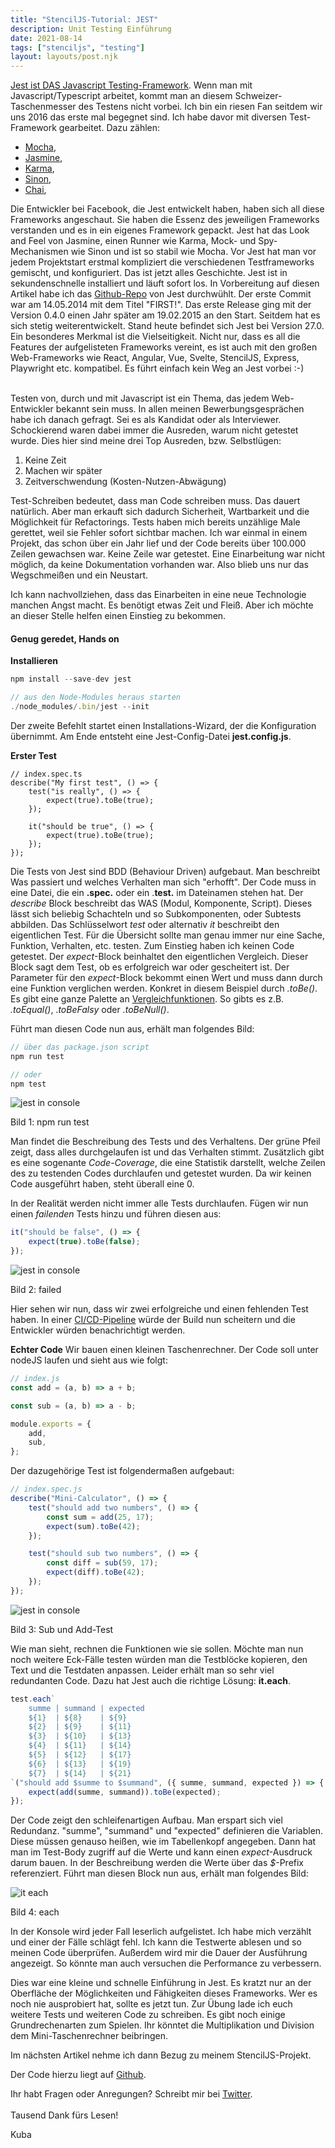 ```yaml
---
title: "StencilJS-Tutorial: JEST"
description: Unit Testing Einführung
date: 2021-08-14
tags: ["stenciljs", "testing"]
layout: layouts/post.njk
---
```


[Jest ist DAS Javascript Testing-Framework](https://jestjs.io/). Wenn man mit Javascript/Typescript arbeitet, kommt man an diesem Schweizer-Taschenmesser des Testens nicht vorbei. Ich bin ein riesen Fan seitdem wir uns 2016 das erste mal begegnet sind. Ich habe davor mit diversen Test-Framework gearbeitet.<!-- endOfPreview --> Dazu zählen:

-   [Mocha](https://mochajs.org/),
-   [Jasmine](https://jasmine.github.io/),
-   [Karma](https://karma-runner.github.io/latest/index.html),
-   [Sinon](https://sinonjs.org/),
-   [Chai](https://www.chaijs.com/),

Die Entwickler bei Facebook, die Jest entwickelt haben, haben sich all diese Frameworks angeschaut. Sie haben die Essenz des jeweiligen Frameworks verstanden und es in ein eigenes Framework gepackt. Jest hat das Look and Feel von Jasmine, einen Runner wie Karma, Mock- und Spy-Mechanismen wie Sinon und ist so stabil wie Mocha. Vor Jest hat man vor jedem Projektstart erstmal kompliziert die verschiedenen Testframeworks gemischt, und konfiguriert. Das ist jetzt alles Geschichte. Jest ist in sekundenschnelle installiert und läuft sofort los. In Vorbereitung auf diesen Artikel habe ich das [Github-Repo](https://github.com/facebook/jest) von Jest durchwühlt. Der erste Commit war am 14.05.2014 mit dem Titel "FIRST!". Das erste Release ging mit der Version 0.4.0 einen Jahr später am 19.02.2015 an den Start. Seitdem hat es sich stetig weiterentwickelt. Stand heute befindet sich Jest bei Version 27.0.
Ein besonderes Merkmal ist die Vielseitigkeit. Nicht nur, dass es all die Features der aufgelisteten Frameworks vereint, es ist auch mit den großen Web-Frameworks wie React, Angular, Vue, Svelte, StencilJS, Express, Playwright etc. kompatibel. Es führt einfach kein Weg an Jest vorbei :-)

\
Testen von, durch und mit Javascript ist ein Thema, das jedem Web-Entwickler bekannt sein muss. In allen meinen Bewerbungsgesprächen habe ich danach gefragt. Sei es als Kandidat oder als Interviewer. Schockierend waren dabei immer die Ausreden, warum nicht getestet wurde. Dies hier sind meine drei Top Ausreden, bzw. Selbstlügen:

1. Keine Zeit
2. Machen wir später
3. Zeitverschwendung (Kosten-Nutzen-Abwägung)

Test-Schreiben bedeutet, dass man Code schreiben muss. Das dauert natürlich. Aber man erkauft sich dadurch Sicherheit, Wartbarkeit und die Möglichkeit für Refactorings. Tests haben mich bereits unzählige Male gerettet, weil sie Fehler sofort sichtbar machen. Ich war einmal in einem Projekt, das schon über ein Jahr lief und der Code bereits über 100.000 Zeilen gewachsen war. Keine Zeile war getestet. Eine Einarbeitung war nicht möglich, da keine Dokumentation vorhanden war. Also blieb uns nur das Wegschmeißen und ein Neustart.

Ich kann nachvollziehen, dass das Einarbeiten in eine neue Technologie manchen Angst macht. Es benötigt etwas Zeit und Fleiß. Aber ich möchte an dieser Stelle helfen einen Einstieg zu bekommen.

#### Genug geredet, Hands on

**Installieren**

```js
npm install --save-dev jest

// aus den Node-Modules heraus starten
./node_modules/.bin/jest --init
```

Der zweite Befehlt startet einen Installations-Wizard, der die Konfiguration übernimmt. Am Ende entsteht eine Jest-Config-Datei **jest.config.js**.

**Erster Test**

```
// index.spec.ts
describe("My first test", () => {
    test("is really", () => {
        expect(true).toBe(true);
    });

    it("should be true", () => {
        expect(true).toBe(true);
    });
});
```

Die Tests von Jest sind BDD (Behaviour Driven) aufgebaut. Man beschreibt Was passiert und welches Verhalten man sich "erhofft". Der Code muss in eine Datei, die ein **.spec.** oder ein .**test.** im Dateinamen stehen hat.
Der _describe_ Block beschreibt das WAS (Modul, Komponente, Script). Dieses lässt sich beliebig Schachteln und so Subkomponenten, oder Subtests abbilden. Das Schlüsselwort _test_ oder alternativ _it_ beschreibt den eigentlichen Test. Für die Übersicht sollte man genau immer nur eine Sache, Funktion, Verhalten, etc. testen. Zum Einstieg haben ich keinen Code getestet. Der _expect_-Block beinhaltet den eigentlichen Vergleich. Dieser Block sagt dem Test, ob es erfolgreich war oder gescheitert ist. Der Parameter für den _expect_-Block bekommt einen Wert und muss dann durch eine Funktion verglichen werden. Konkret in diesem Beispiel durch _.toBe()_. Es gibt eine ganze Palette an [Vergleichfunktionen](https://jestjs.io/docs/expect). So gibts es z.B. _.toEqual()_, ._toBeFalsy_ oder _.toBeNull()_.

Führt man diesen Code nun aus, erhält man folgendes Bild:

```js
// über das package.json script
npm run test

// oder
npm test
```

![jest in console](/content/img/stenciljs-tutorial/jest-first.png "Erster Jest-Test")<div class="has-text-right image-subline">Bild 1: npm run test</div>

Man findet die Beschreibung des Tests und des Verhaltens. Der grüne Pfeil zeigt, dass alles durchgelaufen ist und das Verhalten stimmt. Zusätzlich gibt es eine sogenante _Code-Coverage_, die eine Statistik darstellt, welche Zeilen des zu testenden Codes durchlaufen und getestet wurden. Da wir keinen Code ausgeführt haben, steht überall eine 0.

In der Realität werden nicht immer alle Tests durchlaufen. Fügen wir nun einen _failenden_ Tests hinzu und führen diesen aus:

```js
it("should be false", () => {
    expect(true).toBe(false);
});
```

![jest in console](/content/img/stenciljs-tutorial/jest-fail.png "Erster Jest-Test")<div class="has-text-right image-subline">Bild 2: failed</div>

Hier sehen wir nun, dass wir zwei erfolgreiche und einen fehlenden Test haben. In einer [CI/CD-Pipeline](https://de.wikipedia.org/wiki/Kontinuierliche_Integration) würde der Build nun scheitern und die Entwickler würden benachrichtigt werden.

**Echter Code**
Wir bauen einen kleinen Taschenrechner. Der Code soll unter nodeJS laufen und sieht aus wie folgt:

```js
// index.js
const add = (a, b) => a + b;

const sub = (a, b) => a - b;

module.exports = {
    add,
    sub,
};
```

Der dazugehörige Test ist folgendermaßen aufgebaut:

```js
// index.spec.js
describe("Mini-Calculator", () => {
    test("should add two numbers", () => {
        const sum = add(25, 17);
        expect(sum).toBe(42);
    });

    test("should sub two numbers", () => {
        const diff = sub(59, 17);
        expect(diff).toBe(42);
    });
});
```

![jest in console](/content/img/stenciljs-tutorial/jest-first-code.png "Erster Jest-Test")<div class="has-text-right image-subline">Bild 3: Sub und Add-Test</div>

Wie man sieht, rechnen die Funktionen wie sie sollen. Möchte man nun noch weitere Eck-Fälle testen würden man die Testblöcke kopieren, den Text und die Testdaten anpassen. Leider erhält man so sehr viel redundanten Code. Dazu hat Jest auch die richtige Lösung: **it.each**.

```js
test.each`
    summe | summand | expected
    ${1}  | ${8}    | ${9}
    ${2}  | ${9}    | ${11}
    ${3}  | ${10}   | ${13}
    ${4}  | ${11}   | ${14}
    ${5}  | ${12}   | ${17}
    ${6}  | ${13}   | ${19}
    ${7}  | ${14}   | ${21}
`("should add $summe to $summand", ({ summe, summand, expected }) => {
    expect(add(summe, summand)).toBe(expected);
});
```

Der Code zeigt den schleifenartigen Aufbau. Man erspart sich viel Redundanz. "summe", "summand" und "expected" definieren die Variablen. Diese müssen genauso heißen, wie im Tabellenkopf angegeben. Dann hat man im Test-Body zugriff auf die Werte und kann einen _expect_-Ausdruck darum bauen. In der Beschreibung werden die Werte über das _$_-Prefix referenziert. Führt man diesen Block nun aus, erhält man folgendes Bild:

![it each](/content/img/stenciljs-tutorial/it.each.png "Erster Jest-Test")<div class="has-text-right image-subline">Bild 4: each</div>

In der Konsole wird jeder Fall leserlich aufgelistet. Ich habe mich verzählt und einer der Fälle schlägt fehl. Ich kann die Testwerte ablesen und so meinen Code überprüfen. Außerdem wird mir die Dauer der Ausführung angezeigt. So könnte man auch versuchen die Performance zu verbessern.

Dies war eine kleine und schnelle Einführung in Jest. Es kratzt nur an der Oberfläche der Möglichkeiten und Fähigkeiten dieses Frameworks. Wer es noch nie ausprobiert hat, sollte es jetzt tun. Zur Übung lade ich euch weitere Tests und weiteren Code zu schreiben. Es gibt noch einige Grundrechenarten zum Spielen. Ihr könntet die Multiplikation und Division dem Mini-Taschenrechner beibringen.

Im nächsten Artikel nehme ich dann Bezug zu meinem StencilJS-Projekt.

Der Code hierzu liegt auf [Github](https://github.com/derKuba/stenciljs-tutorial/tree/main/jest).

Ihr habt Fragen oder Anregungen? Schreibt mir bei [Twitter](https://twitter.com/der_kuba).
\
\
Tausend Dank fürs Lesen!

Kuba
